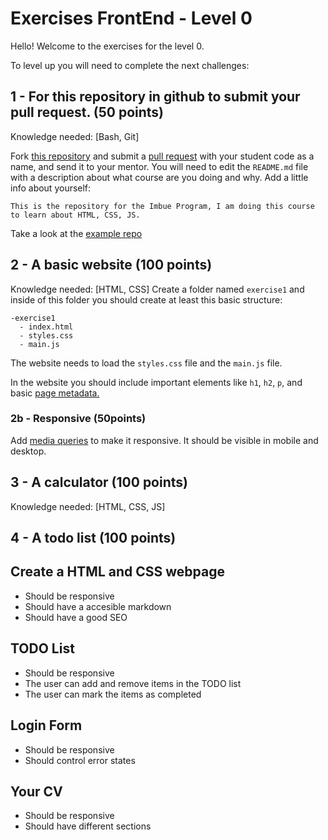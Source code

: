# Exercises FrontEnd - Level 0

Hello! Welcome to the exercises for the level 0.

To level up you will need to complete the next challenges:

## 1 - For this repository in github to submit your pull request. (50 points)
Knowledge needed: [Bash, Git]

Fork [this repository](https://github.com/imbue-program/MAD-001-exercises) and submit a [pull request](programs/software/git.md) with your student code as a name, and send it to your mentor. 
You will need to edit the `README.md` file with a description about what course are you doing and why. 
Add a little info about yourself:

```
This is the repository for the Imbue Program, I am doing this course to learn about HTML, CSS, JS.
```

Take a look at the [example repo](https://github.com/imbue-program/MAD-001-exercises)

## 2 - A basic website (100 points)
Knowledge needed: [HTML, CSS]
Create a folder named `exercise1` and inside of this folder you should create at least this basic structure:
```
-exercise1
  - index.html
  - styles.css
  - main.js
```
The website needs to load the `styles.css` file and the `main.js` file. 

In the website you should include important elements like `h1`, `h2`, `p`, and basic [page metadata.](program/frontend/seo.md) 

### 2b - Responsive (50points)
Add [media queries](program/frontend/css.md) to make it responsive. It should be visible in mobile and desktop. 

## 3 - A calculator (100 points)
Knowledge needed: [HTML, CSS, JS]

## 4 - A todo list (100 points)


## Create a HTML and CSS webpage
- Should be responsive
- Should have a accesible markdown
- Should have a good SEO

## TODO List
- Should be responsive
- The user can add and remove items in the TODO list
- The user can mark the items as completed

## Login Form
- Should be responsive
- Should control error states

## Your CV
- Should be responsive
- Should have different sections
